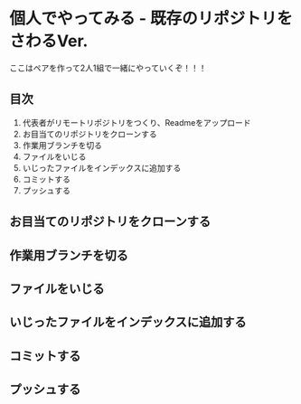 # 個人でやってみる - 既存のリポジトリをさわるVer.

ここはペアを作って2人1組で一緒にやっていくぞ！！！

## 目次
1. 代表者がリモートリポジトリをつくり、Readmeをアップロード
1. お目当てのリポジトリをクローンする
1. 作業用ブランチを切る
1. ファイルをいじる
1. いじったファイルをインデックスに追加する
1. コミットする
1. プッシュする

## お目当てのリポジトリをクローンする

## 作業用ブランチを切る

## ファイルをいじる

## いじったファイルをインデックスに追加する

## コミットする

## プッシュする
